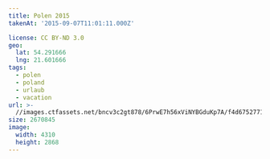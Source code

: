 ```yaml
---
title: Polen 2015
takenAt: '2015-09-07T11:01:11.000Z'

license: CC BY-ND 3.0
geo:
  lat: 54.291666
  lng: 21.601666
tags:
  - polen
  - poland
  - urlaub
  - vacation
url: >-
  //images.ctfassets.net/bncv3c2gt878/6PrwE7h56xViNYBGduKp7A/f4d67527713c4f6e1e8066acd6b37e9f/polen-2015_25836733302_o
size: 2670845
image:
  width: 4310
  height: 2868
---
```

